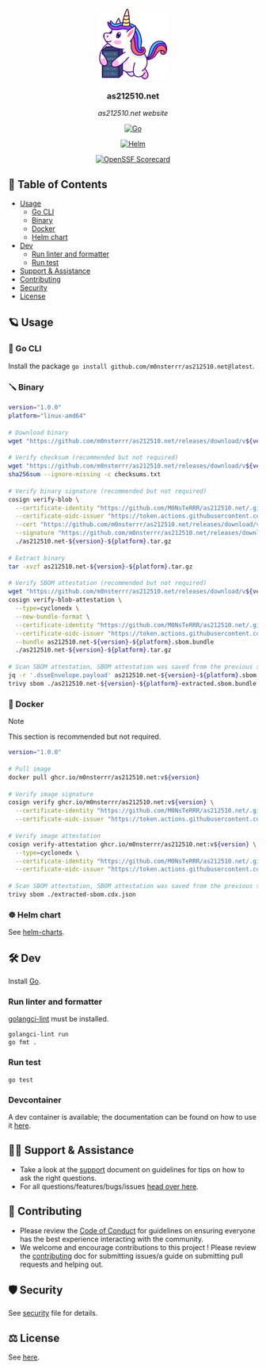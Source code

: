 <!-- template:begin:header -->
<!-- do not edit anything in this "template" block, its auto-generated by Pulumi -->
<div align="center">
<img src="https://raw.githubusercontent.com/m0nsterrr/as212510.net/main/docs/assets/logo.svg" align="center" width="144px" height="144px"/>

### as212510.net

_as212510.net website_

</div>

<div align="center">

[![Go](https://img.shields.io/github/v/tag/m0nsterrr/as212510.net?label=&logo=go&style=for-the-badge&logoColor=white&color=00ACD7)](https://pkg.go.dev/github.com/m0nsterrr/as212510.net/as212510.net)

[![Helm](https://img.shields.io/badge/dynamic/yaml?url=https%3A%2F%2Fhelm-charts.adminafk.fr%2Findex.yaml&query=%24.entries.as212510.net[0].version&label=&logo=helm&style=for-the-badge&logoColor=white&color=0F1487)](https://github.com/M0NsTeRRR/helm-charts/tree/main/charts/True)
</div>

<div align="center">

[![OpenSSF Scorecard](https://img.shields.io/ossf-scorecard/github.com/M0NsTeRRR/as212510.net?label=openssf%20scorecard&style=for-the-badge)](https://scorecard.dev/viewer/?uri=github.com/M0NsTeRRR/as212510.net)

</div>
<!-- template:end:header -->

<!-- template:begin:table_of_content -->
<!-- do not edit anything in this "template" block, its auto-generated by Pulumi -->
## 🔗 Table of Contents

- [Usage](#-usage)
    - [Go CLI](#-go-cli)
    - [Binary](#-binary)
    - [Docker](#-docker)
    - [Helm chart](#-helm-chart)
- [Dev](#%EF%B8%8F-dev)
    - [Run linter and formatter](#run-linter-and-formatter)
    - [Run test](#run-test)
- [Support &amp; Assistance](#%EF%B8%8F-support--assistance)
- [Contributing](#-contributing)
- [Security](#%EF%B8%8F-security)
- [License](#%EF%B8%8F-license)
<!-- template:end:table_of_content -->




<!-- template:begin:usage-title -->
<!-- do not edit anything in this "template" block, its auto-generated by Pulumi -->
## 🪐 Usage
<!-- template:end:usage-title -->
<!-- template:begin:usage-go -->
<!-- do not edit anything in this "template" block, its auto-generated by Pulumi -->
### 🐹 Go CLI
Install the package `go install github.com/m0nsterrr/as212510.net@latest`.
<!-- template:end:usage-go -->
<!-- template:begin:usage-binary -->
<!-- do not edit anything in this "template" block, its auto-generated by Pulumi -->
### 🪛 Binary
```bash
version="1.0.0"
platform="linux-amd64"

# Download binary
wget "https://github.com/m0nsterrr/as212510.net/releases/download/v${version}/as212510.net-${version}-${platform}.tar.gz"

# Verify checksum (recommended but not required)
wget "https://github.com/m0nsterrr/as212510.net/releases/download/v${version}/checksums.txt"
sha256sum --ignore-missing -c checksums.txt

# Verify binary signature (recommended but not required)
cosign verify-blob \
  --certificate-identity "https://github.com/M0NsTeRRR/as212510.net/.github/workflows/release.yml@refs/tags/v${version}" \
  --certificate-oidc-issuer "https://token.actions.githubusercontent.com" \
  --cert "https://github.com/m0nsterrr/as212510.net/releases/download/v${version}/as212510.net-${version}-${platform}.pem" \
  --signature "https://github.com/m0nsterrr/as212510.net/releases/download/v${version}/as212510.net-${version}-${platform}.sig" \
  ./as212510.net-${version}-${platform}.tar.gz

# Extract binary
tar -xvzf as212510.net-${version}-${platform}.tar.gz

# Verify SBOM attestation (recommended but not required)
wget "https://github.com/m0nsterrr/as212510.net/releases/download/v${version}/as212510.net-${version}-${platform}.sbom.bundle"
cosign verify-blob-attestation \
  --type=cyclonedx \
  --new-bundle-format \
  --certificate-identity "https://github.com/M0NsTeRRR/as212510.net/.github/workflows/release.yml@refs/tags/v${version}" \
  --certificate-oidc-issuer "https://token.actions.githubusercontent.com" \
  --bundle as212510.net-${version}-${platform}.sbom.bundle
  ./as212510.net-${version}-${platform}.tar.gz

# Scan SBOM attestation, SBOM attestation was saved from the previous step  (recommended but not required)
jq -r '.dsseEnvelope.payload' as212510.net-${version}-${platform}.sbom.bundle | base64 -d | jq -r '.predicate' > ./as212510.net-${version}-${platform}-extracted.sbom.bundle
trivy sbom ./as212510.net-${version}-${platform}-extracted.sbom.bundle
```
<!-- template:end:usage-binary -->
<!-- template:begin:usage-docker -->
<!-- do not edit anything in this "template" block, its auto-generated by Pulumi -->
### 🐳 Docker
> [!NOTE]  
> This section is recommended but not required.

```bash
version="1.0.0"

# Pull image
docker pull ghcr.io/m0nsterrr/as212510.net:v${version}

# Verify image signature
cosign verify ghcr.io/m0nsterrr/as212510.net:v${version} \
  --certificate-identity "https://github.com/M0NsTeRRR/as212510.net/.github/workflows/release.yml@refs/tags/v${version}" \
  --certificate-oidc-issuer "https://token.actions.githubusercontent.com"

# Verify image attestation
cosign verify-attestation ghcr.io/m0nsterrr/as212510.net:v${version} \
  --type=cyclonedx \
  --certificate-identity "https://github.com/M0NsTeRRR/as212510.net/.github/workflows/release.yml@refs/tags/v${version}" \
  --certificate-oidc-issuer "https://token.actions.githubusercontent.com" > ./extracted-sbom.cdx.json

# Scan SBOM attestation, SBOM attestation was saved from the previous step
trivy sbom ./extracted-sbom.cdx.json
```
<!-- template:end:usage-docker -->
<!-- template:begin:usage-helm -->
<!-- do not edit anything in this "template" block, its auto-generated by Pulumi -->
### ☸ Helm chart
See [helm-charts](https://github.com/M0NsTeRRR/helm-charts).
<!-- template:end:usage-helm -->


<!-- template:begin:dev -->
<!-- do not edit anything in this "template" block, its auto-generated by Pulumi -->
## 🛠️ Dev

Install [Go](https://go.dev/doc/install).
### Run linter and formatter

[golangci-lint](https://golangci-lint.run/docs/welcome/install/#local-installation) must be installed.

```
golangci-lint run
go fmt .
```
### Run test

```
go test
```
### Devcontainer

A dev container is available; the documentation can be found on how to use it [here](https://code.visualstudio.com/docs/devcontainers/containers).
<!-- template:end:dev -->

<!-- template:begin:support -->
<!-- do not edit anything in this "template" block, its auto-generated by Pulumi -->
## 🙋‍♂️ Support & Assistance

- Take a look at the [support](SUPPORT.md) document on
     guidelines for tips on how to ask the right questions.
- For all questions/features/bugs/issues [head over here](/../../issues/new/choose).
<!-- template:end:support -->

<!-- template:begin:contributing -->
<!-- do not edit anything in this "template" block, its auto-generated by Pulumi -->
## 🤝 Contributing

- Please review the [Code of Conduct](CODE_OF_CONDUCT.md) for guidelines
    on ensuring everyone has the best experience interacting with the community.
- We welcome and encourage contributions to this project !
    Please review the [contributing](CONTRIBUTING.md) doc for submitting
    issues/a guide on submitting pull requests and helping out.
<!-- template:end:contributing -->

<!-- template:begin:security -->
<!-- do not edit anything in this "template" block, its auto-generated by Pulumi -->
## 🛡️ Security

See [security](SECURITY.md) file for details.
<!-- template:end:security -->

<!-- template:begin:license -->
<!-- do not edit anything in this "template" block, its auto-generated by Pulumi -->
## ⚖️ License

See [here](LICENSE_en.txt).
<!-- template:end:license -->
